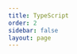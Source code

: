 ```yaml
---
title: TypeScript
order: 2
sidebar: false
layout: page
---
```


<base-index :title="$frontmatter.title "/>
